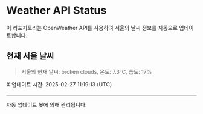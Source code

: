
# Weather API Status

이 리포지토리는 OpenWeather API를 사용하여 서울의 날씨 정보를 자동으로 업데이트합니다.

## 현재 서울 날씨
> 서울의 현재 날씨: broken clouds, 온도: 7.3°C, 습도: 17%

⏳ 업데이트 시간: 2025-02-27 11:19:13 (UTC)

---
자동 업데이트 봇에 의해 관리됩니다.
